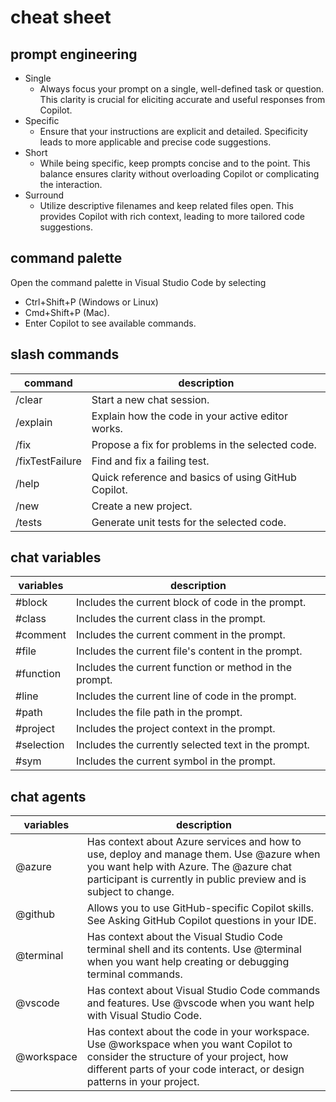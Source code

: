 # cheat sheet

## prompt engineering

- Single
  - Always focus your prompt on a single, well-defined task or question. This clarity is crucial for eliciting accurate and useful responses from Copilot.
- Specific
  - Ensure that your instructions are explicit and detailed. Specificity leads to more applicable and precise code suggestions.
- Short
  - While being specific, keep prompts concise and to the point. This balance ensures clarity without overloading Copilot or complicating the interaction.
- Surround
  - Utilize descriptive filenames and keep related files open. This provides Copilot with rich context, leading to more tailored code suggestions.

## command palette

Open the command palette in Visual Studio Code by selecting

- Ctrl+Shift+P (Windows or Linux)
- Cmd+Shift+P (Mac).
- Enter Copilot to see available commands.

## slash commands

| command | description |
| -------- | ------- |
| /clear | Start a new chat session. |
| /explain| Explain how the code in your active editor works. |
| /fix| Propose a fix for problems in the selected code. |
| /fixTestFailure| Find and fix a failing test. |
| /help| Quick reference and basics of using GitHub Copilot. |
| /new| Create a new project. |
| /tests| Generate unit tests for the selected code. |

## chat variables

| variables | description |
| -------- | ------- |
| #block | Includes the current block of code in the prompt. |
| #class | Includes the current class in the prompt. |
| #comment | Includes the current comment in the prompt. |
| #file | Includes the current file's content in the prompt. |
| #function | Includes the current function or method in the prompt. |
| #line | Includes the current line of code in the prompt. |
| #path | Includes the file path in the prompt. |
| #project | Includes the project context in the prompt. |
| #selection | Includes the currently selected text in the prompt. |
| #sym | Includes the current symbol in the prompt. |

## chat agents

| variables | description |
| -------- | ------- |
| @azure | Has context about Azure services and how to use, deploy and manage them. Use @azure when you want help with Azure. The @azure chat participant is currently in public preview and is subject to change. |
| @github | Allows you to use GitHub-specific Copilot skills. See Asking GitHub Copilot questions in your IDE. |
| @terminal | Has context about the Visual Studio Code terminal shell and its contents. Use @terminal when you want help creating or debugging terminal commands. |
| @vscode | Has context about Visual Studio Code commands and features. Use @vscode when you want help with Visual Studio Code. |
| @workspace | Has context about the code in your workspace. Use @workspace when you want Copilot to consider the structure of your project, how different parts of your code interact, or design patterns in your project. |
